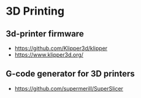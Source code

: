 # 3D Printing

## 3d-printer firmware

- https://github.com/Klipper3d/klipper
- https://www.klipper3d.org/

## G-code generator for 3D printers

- https://github.com/supermerill/SuperSlicer
